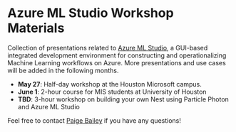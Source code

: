# Azure ML Studio Workshop Materials
Collection of presentations related to [Azure ML Studio](https://studio.azureml.net/), a GUI-based integrated development environment for constructing and operationalizing Machine Learning workflows on Azure. More presentations and use cases will be added in the following months.

* **May 27**: Half-day workshop at the Houston Microsoft campus.
* **June 1**: 2-hour course for MIS students at University of Houston
* **TBD**: 3-hour workshop on building your own Nest using Particle Photon and Azure ML Studio

Feel free to contact [Paige Bailey](mailto:dynamicwebpaige@gmail.com) if you have any questions!
